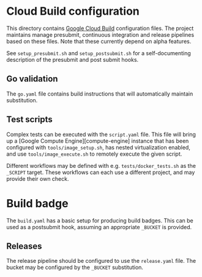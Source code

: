 # Cloud Build configuration

This directory contains [Google Cloud Build][cloud-build] configuration files.
The project maintains manage presubmit, continuous integration and release
pipelines based on these files. Note that these currently depend on alpha
features.

See `setup_presubmit.sh` and `setup_postsubmit.sh` for a self-documenting
description of the presubmit and post submit hooks.

## Go validation

The `go.yaml` file contains build instructions that will automatically maintain
substitution.

## Test scripts

Complex tests can be executed with the `script.yaml` file. This file will bring
up a [Google Compute Engine][compute-engine] instance that has been configured
with `tools/image_setup.sh`, has nested virtualization enabled, and use
`tools/image_execute.sh` to remotely execute the given script.

Different workflows may be defined with e.g. `tests/docker_tests.sh` as the
`_SCRIPT` target. These workflows can each use a different project, and may
provide their own check.

# Build badge

The `build.yaml` has a basic setup for producing build badges. This can be used
as a postsubmit hook, assuming an appropriate `_BUCKET` is provided.

## Releases

The release pipeline should be configured to use the `release.yaml` file. The
bucket may be configured by the `_BUCKET` substitution.

[cloud-build]: https://cloud.google.com/cloud-build/
